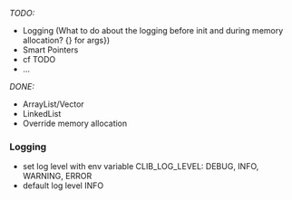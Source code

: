*TODO:*
- Logging (What to do about the logging before init and during memory allocation? {} for args})
- Smart Pointers
- cf TODO
- ...

*DONE:*
- ArrayList/Vector
- LinkedList
- Override memory allocation


### Logging
+ set log level with env variable CLIB_LOG_LEVEL: DEBUG, INFO, WARNING, ERROR
+ default log level INFO
